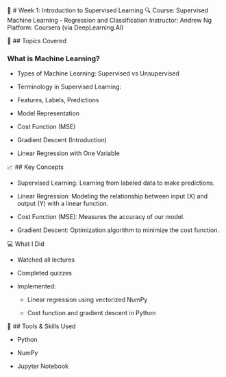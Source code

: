 📘 # Week 1: Introduction to Supervised Learning
🔍 Course: Supervised Machine Learning - Regression and Classification
Instructor: Andrew Ng
Platform: Coursera (via DeepLearning.AI)

🧠 ## Topics Covered

### What is Machine Learning?

- Types of Machine Learning: Supervised vs Unsupervised

- Terminology in Supervised Learning:

- Features, Labels, Predictions

- Model Representation

- Cost Function (MSE)

- Gradient Descent (Introduction)

- Linear Regression with One Variable

📈 ## Key Concepts

- Supervised Learning: Learning from labeled data to make predictions.

- Linear Regression: Modeling the relationship between input (X) and output (Y) with a linear function.

- Cost Function (MSE): Measures the accuracy of our model.

- Gradient Descent: Optimization algorithm to minimize the cost function.

💻 What I Did

- Watched all lectures

- Completed quizzes

- Implemented:

	- Linear regression using vectorized NumPy

	- Cost function and gradient descent in Python


🔧 ## Tools & Skills Used

- Python

- NumPy

- Jupyter Notebook

